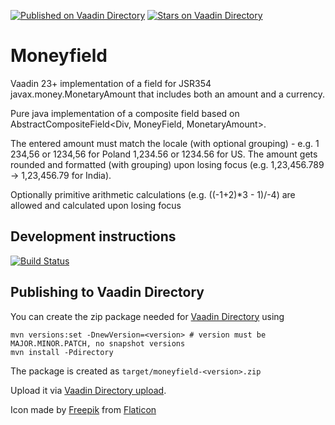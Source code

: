 [![Published on Vaadin  Directory](https://img.shields.io/badge/Vaadin%20Directory-published-00b4f0.svg)](https://vaadin.com/directory/component/moneyfield)
[![Stars on Vaadin Directory](https://img.shields.io/vaadin-directory/star/moneyfield.svg)](https://vaadin.com/directory/component/moneyfield)

# Moneyfield

Vaadin 23+ implementation of a field for JSR354 javax.money.MonetaryAmount that includes both an amount and a currency.

Pure java implementation of a composite field based on AbstractCompositeField<Div, MoneyField, MonetaryAmount>.

The entered amount must match the locale (with optional grouping) - e.g. 1 234,56 or 1234,56 for Poland 1,234.56 or 1234.56 for US.
The amount gets rounded and formatted (with grouping) upon losing focus (e.g. 1,23,456.789 -> 1,23,456.79 for India).

Optionally primitive arithmetic calculations (e.g. ((-1+2)*3 - 1)/-4) are allowed and calculated upon losing focus 


## Development instructions
[![Build Status](https://app.travis-ci.com/SebastianDietrich/moneyfield.svg?branch=main)](https://travis-ci.com/SebastianDietrich/moneyfield)



## Publishing to Vaadin Directory

You can create the zip package needed for [Vaadin Directory](https://vaadin.com/directory/) using

```
mvn versions:set -DnewVersion=<version> # version must be MAJOR.MINOR.PATCH, no snapshot versions 
mvn install -Pdirectory
```

The package is created as `target/moneyfield-<version>.zip`

Upload it via [Vaadin Directory upload](https://vaadin.com/directory/component/edit/moneyfield/versions).


Icon made by [Freepik](https://www.freepik.com") from [Flaticon](www.flaticon.com)